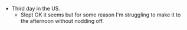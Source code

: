 - Third day in the US.
  - Slept OK it seems but for some reason I'm struggling to make it to the afternoon without nodding off.
